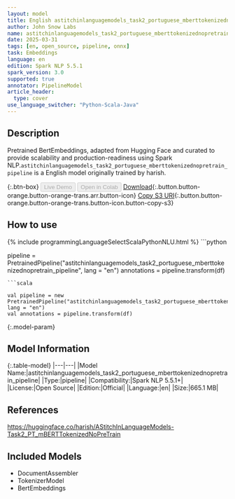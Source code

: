 ```yaml
---
layout: model
title: English astitchinlanguagemodels_task2_portuguese_mberttokenizednopretrain_pipeline pipeline BertEmbeddings from harish
author: John Snow Labs
name: astitchinlanguagemodels_task2_portuguese_mberttokenizednopretrain_pipeline
date: 2025-03-31
tags: [en, open_source, pipeline, onnx]
task: Embeddings
language: en
edition: Spark NLP 5.5.1
spark_version: 3.0
supported: true
annotator: PipelineModel
article_header:
  type: cover
use_language_switcher: "Python-Scala-Java"
---
```


## Description

Pretrained BertEmbeddings, adapted from Hugging Face and curated to provide scalability and production-readiness using Spark NLP.`astitchinlanguagemodels_task2_portuguese_mberttokenizednopretrain_pipeline` is a English model originally trained by harish.

{:.btn-box}
<button class="button button-orange" disabled>Live Demo</button>
<button class="button button-orange" disabled>Open in Colab</button>
[Download](https://s3.amazonaws.com/auxdata.johnsnowlabs.com/public/models/astitchinlanguagemodels_task2_portuguese_mberttokenizednopretrain_pipeline_en_5.5.1_3.0_1743453722439.zip){:.button.button-orange.button-orange-trans.arr.button-icon}
[Copy S3 URI](s3://auxdata.johnsnowlabs.com/public/models/astitchinlanguagemodels_task2_portuguese_mberttokenizednopretrain_pipeline_en_5.5.1_3.0_1743453722439.zip){:.button.button-orange.button-orange-trans.button-icon.button-copy-s3}

## How to use



<div class="tabs-box" markdown="1">
{% include programmingLanguageSelectScalaPythonNLU.html %}
```python

pipeline = PretrainedPipeline("astitchinlanguagemodels_task2_portuguese_mberttokenizednopretrain_pipeline", lang = "en")
annotations =  pipeline.transform(df)   

```
```scala

val pipeline = new PretrainedPipeline("astitchinlanguagemodels_task2_portuguese_mberttokenizednopretrain_pipeline", lang = "en")
val annotations = pipeline.transform(df)

```
</div>

{:.model-param}
## Model Information

{:.table-model}
|---|---|
|Model Name:|astitchinlanguagemodels_task2_portuguese_mberttokenizednopretrain_pipeline|
|Type:|pipeline|
|Compatibility:|Spark NLP 5.5.1+|
|License:|Open Source|
|Edition:|Official|
|Language:|en|
|Size:|665.1 MB|

## References

https://huggingface.co/harish/AStitchInLanguageModels-Task2_PT_mBERTTokenizedNoPreTrain

## Included Models

- DocumentAssembler
- TokenizerModel
- BertEmbeddings
